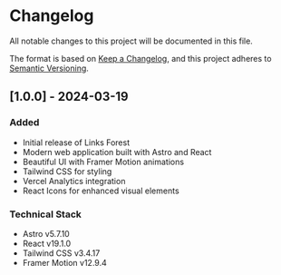 # Changelog

All notable changes to this project will be documented in this file.

The format is based on [Keep a Changelog](https://keepachangelog.com/en/1.0.0/),
and this project adheres to [Semantic Versioning](https://semver.org/spec/v2.0.0.html).

## [1.0.0] - 2024-03-19

### Added

- Initial release of Links Forest
- Modern web application built with Astro and React
- Beautiful UI with Framer Motion animations
- Tailwind CSS for styling
- Vercel Analytics integration
- React Icons for enhanced visual elements

### Technical Stack

- Astro v5.7.10
- React v19.1.0
- Tailwind CSS v3.4.17
- Framer Motion v12.9.4
